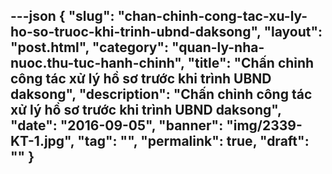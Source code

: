 ---json
{
    "slug": "chan-chinh-cong-tac-xu-ly-ho-so-truoc-khi-trinh-ubnd-daksong",
    "layout": "post.html",
    "category": "quan-ly-nha-nuoc.thu-tuc-hanh-chinh",
    "title": "Chấn chỉnh công tác xử lý hồ sơ trước khi trình UBND daksong",
    "description": "Chấn chỉnh công tác xử lý hồ sơ trước khi trình UBND daksong",
    "date": "2016-09-05",
    "banner": "img/2339-KT-1.jpg",
    "tag": "",
    "permalink": true,
    "draft": ""
}
---
